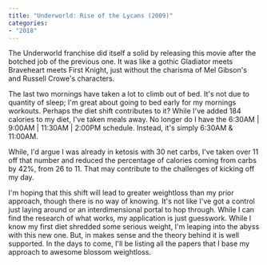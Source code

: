 ```yaml
---
title: "Underworld: Rise of the Lycans (2009)"
categories:
- "2018"
---
```


The Underworld franchise did itself a solid by releasing this movie after the botched job of the previous one.  It was like a gothic Gladiator meets Braveheart meets First Knight, just without the charisma of Mel Gibson's and Russell Crowe's characters.

The last two mornings have taken a lot to climb out of bed.  It's not due to quantity of sleep; I'm great about going to bed early for my mornings workouts.  Perhaps the diet shift contributes to it? While I've added 184 calories to my diet, I've taken meals away.  No longer do I have the 6:30AM | 9:00AM | 11:30AM | 2:00PM schedule.  Instead, it's simply 6:30AM & 11:00AM.

While, I'd argue I was already in ketosis with 30 net carbs, I've taken over 11 off that number and reduced the percentage of calories coming from carbs by 42%, from 26 to 11.  That may contribute to the challenges of kicking off my day.

I'm hoping that this shift will lead to greater weightloss than my prior approach, though there is no way of knowing.  It's not like I've got a control just laying around or an interdimensional portal to hop through.  While I can find the research of what works, my application is just guesswork. While I know my first diet shredded some serious weight, I'm leaping into the abyss with this new one.  But, in makes sense and the theory behind it is well supported. In the days to come, I'll be listing all the papers that I base my approach to awesome blossom weightloss.